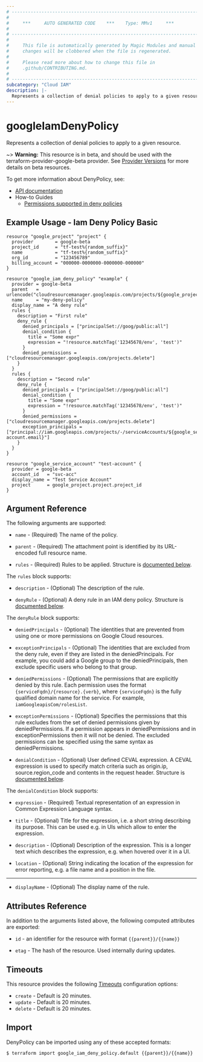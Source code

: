 ```yaml
---
# ----------------------------------------------------------------------------
#
#     ***     AUTO GENERATED CODE    ***    Type: MMv1     ***
#
# ----------------------------------------------------------------------------
#
#     This file is automatically generated by Magic Modules and manual
#     changes will be clobbered when the file is regenerated.
#
#     Please read more about how to change this file in
#     .github/CONTRIBUTING.md.
#
# ----------------------------------------------------------------------------
subcategory: "Cloud IAM"
description: |-
  Represents a collection of denial policies to apply to a given resource.
---
```


# googleIamDenyPolicy

Represents a collection of denial policies to apply to a given resource.

\~> **Warning:** This resource is in beta, and should be used with the terraform-provider-google-beta provider.
See [Provider Versions](https://terraform.io/docs/providers/google/guides/provider_versions.html) for more details on beta resources.

To get more information about DenyPolicy, see:

* [API documentation](https://cloud.google.com/iam/docs/reference/rest/v2beta/policies)
* How-to Guides
  * [Permissions supported in deny policies](https://cloud.google.com/iam/docs/deny-permissions-support)

## Example Usage - Iam Deny Policy Basic

```hcl
resource "google_project" "project" {
  provider        = google-beta
  project_id      = "tf-test%{random_suffix}"
  name            = "tf-test%{random_suffix}"
  org_id          = "123456789"
  billing_account = "000000-0000000-0000000-000000"
}

resource "google_iam_deny_policy" "example" {
  provider = google-beta
  parent   = urlencode("cloudresourcemanager.googleapis.com/projects/${google_project.project.project_id}")
  name     = "my-deny-policy"
  display_name = "A deny rule"
  rules {
    description = "First rule"
    deny_rule {
      denied_principals = ["principalSet://goog/public:all"]
      denial_condition {
        title = "Some expr"
        expression = "!resource.matchTag('12345678/env', 'test')"
      }
      denied_permissions = ["cloudresourcemanager.googleapis.com/projects.delete"]
    }
  }
  rules {
    description = "Second rule"
    deny_rule {
      denied_principals = ["principalSet://goog/public:all"]
      denial_condition {
        title = "Some expr"
        expression = "!resource.matchTag('12345678/env', 'test')"
      }
      denied_permissions = ["cloudresourcemanager.googleapis.com/projects.delete"]
      exception_principals = ["principal://iam.googleapis.com/projects/-/serviceAccounts/${google_service_account.test-account.email}"]
    }
  }
}

resource "google_service_account" "test-account" {
  provider = google-beta
  account_id   = "svc-acc"
  display_name = "Test Service Account"
  project      = google_project.project.project_id
}
```

## Argument Reference

The following arguments are supported:

*   `name` -
    (Required)
    The name of the policy.

*   `parent` -
    (Required)
    The attachment point is identified by its URL-encoded full resource name.

*   `rules` -
    (Required)
    Rules to be applied.
    Structure is [documented below](#nested_rules).

<a name="nested_rules"></a>The `rules` block supports:

*   `description` -
    (Optional)
    The description of the rule.

*   `denyRule` -
    (Optional)
    A deny rule in an IAM deny policy.
    Structure is [documented below](#nested_deny_rule).

<a name="nested_deny_rule"></a>The `denyRule` block supports:

*   `deniedPrincipals` -
    (Optional)
    The identities that are prevented from using one or more permissions on Google Cloud resources.

*   `exceptionPrincipals` -
    (Optional)
    The identities that are excluded from the deny rule, even if they are listed in the deniedPrincipals.
    For example, you could add a Google group to the deniedPrincipals, then exclude specific users who belong to that group.

*   `deniedPermissions` -
    (Optional)
    The permissions that are explicitly denied by this rule. Each permission uses the format `{serviceFqdn}/{resource}.{verb}`,
    where `{serviceFqdn}` is the fully qualified domain name for the service. For example, `iamGoogleapisCom/rolesList`.

*   `exceptionPermissions` -
    (Optional)
    Specifies the permissions that this rule excludes from the set of denied permissions given by deniedPermissions.
    If a permission appears in deniedPermissions and in exceptionPermissions then it will not be denied.
    The excluded permissions can be specified using the same syntax as deniedPermissions.

*   `denialCondition` -
    (Optional)
    User defined CEVAL expression. A CEVAL expression is used to specify match criteria such as origin.ip, source.region\_code and contents in the request header.
    Structure is [documented below](#nested_denial_condition).

<a name="nested_denial_condition"></a>The `denialCondition` block supports:

*   `expression` -
    (Required)
    Textual representation of an expression in Common Expression Language syntax.

*   `title` -
    (Optional)
    Title for the expression, i.e. a short string describing its purpose.
    This can be used e.g. in UIs which allow to enter the expression.

*   `description` -
    (Optional)
    Description of the expression. This is a longer text which describes the expression,
    e.g. when hovered over it in a UI.

*   `location` -
    (Optional)
    String indicating the location of the expression for error reporting,
    e.g. a file name and a position in the file.

***

* `displayName` -
  (Optional)
  The display name of the rule.

## Attributes Reference

In addition to the arguments listed above, the following computed attributes are exported:

*   `id` - an identifier for the resource with format `{{parent}}/{{name}}`

*   `etag` -
    The hash of the resource. Used internally during updates.

## Timeouts

This resource provides the following
[Timeouts](https://developer.hashicorp.com/terraform/plugin/sdkv2/resources/retries-and-customizable-timeouts) configuration options:

* `create` - Default is 20 minutes.
* `update` - Default is 20 minutes.
* `delete` - Default is 20 minutes.

## Import

DenyPolicy can be imported using any of these accepted formats:

```console
$ terraform import google_iam_deny_policy.default {{parent}}/{{name}}
```

